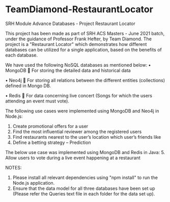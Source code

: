 # TeamDiamond-RestaurantLocator
SRH Module Advance Databases - Project Restaurant Locator

This project has been made as part of SRH ACS Masters - June 2021 batch, under the guidance of Professor Frank Hefter, by Team Diamond.
The project is a "Restaurant Locator" which demonstrates how different databases can be utilized for a single application, based on the
benefits of each database. 

We have used the following NoSQL databases as mentioned below:
•	MongoDB
	For storing the detailed data and historical data

•	Neo4j
	For storing all relations between the different entities (collections) defined in Mongo DB.

•	Redis
	For data concerning live concert (Songs for which the users attending an event must vote).

The following use cases were implemented using MongoDB and Neo4j in Node.js:
1.	Create promotional offers for a user 
2.	Find the most influential reviewer among the registered users 
3.	Find restaurants nearest to the user’s location which user’s friends like 
4.	Define a betting strategy – Prediction

The below use case was implemented using MongoDB and Redis in Java:
5.	Allow users to vote during a live event happening at a restaurant

NOTES:
1.  Please install all relevant dependencies using "npm install" to run the Node.js application.
2. Ensure that the data model for all three databases have been set up (Please refer the Queries text file in each folder for the data set up). 
